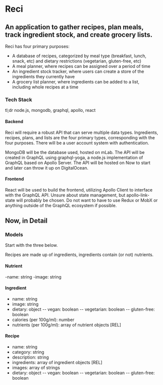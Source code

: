 # Reci

## An application to gather recipes, plan meals, track ingredient stock, and create grocery lists.

Reci has four primary purposes:

- A database of recipes, categorized by meal type (breakfast, lunch, snack, etc) and dietary restrictions (vegetarian, gluten-free, etc)
- A meal planner, where recipes can be assigned over a period of time
- An ingredient stock tracker, where users can create a store of the ingredients they currently have
- A grocery list planner, where ingredients can be added to a list, including whole recipes at a time

### Tech Stack

tl;dr node.js, mongodb, graphql, apollo, react

#### Backend

Reci will require a robust API that can serve multiple data types. Ingredients, recipes, plans, and lists are the four primary types, corresponding with the four purposes. There will be a user account system with authentication.

MongoDB will be the database used, hosted on mLab. The API will be created in GraphQL using graphql-yoga, a node.js implementation of GraphQL based on Apollo Server. The API will be hosted on Now to start and later can throw it up on DigitalOcean.

#### Frontend

React will be used to build the frontend, utilizing Apollo Client to interface with the GraphQL API. Unsure about state management, but apollo-link-state will probably be chosen. Do not want to have to use Redux or MobX or anything outside of the GraphQL ecosystem if possible.

## Now, in Detail

### Models

Start with the three below.

Recipes are made up of ingredients, ingredients contain (or not) nutrients.

#### Nutrient

-name: string
-image: string

#### Ingredient

- name: string
- image: string
- dietary: object
  -- vegan: boolean
  -- vegetarian: boolean
  -- gluten-free: boolean
- calories (per 100g/ml): number
- nutrients (per 100g/ml): array of nutrient objects [REL]

#### Recipe

- name: string
- category: string
- description: string
- ingredients: array of ingredient objects [REL]
- images: array of strings
- dietary: object
  -- vegan: boolean
  -- vegetarian: boolean
  -- gluten-free: boolean
